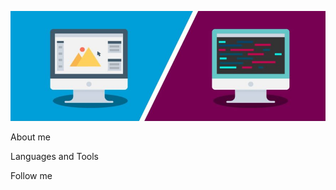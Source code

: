 ![Header](https://github.com/Vvalbog/Vvalbog/blob/main/picture/frontend-vs-backend-880x308.jpg)

About me

Languages and Tools

Follow me 
